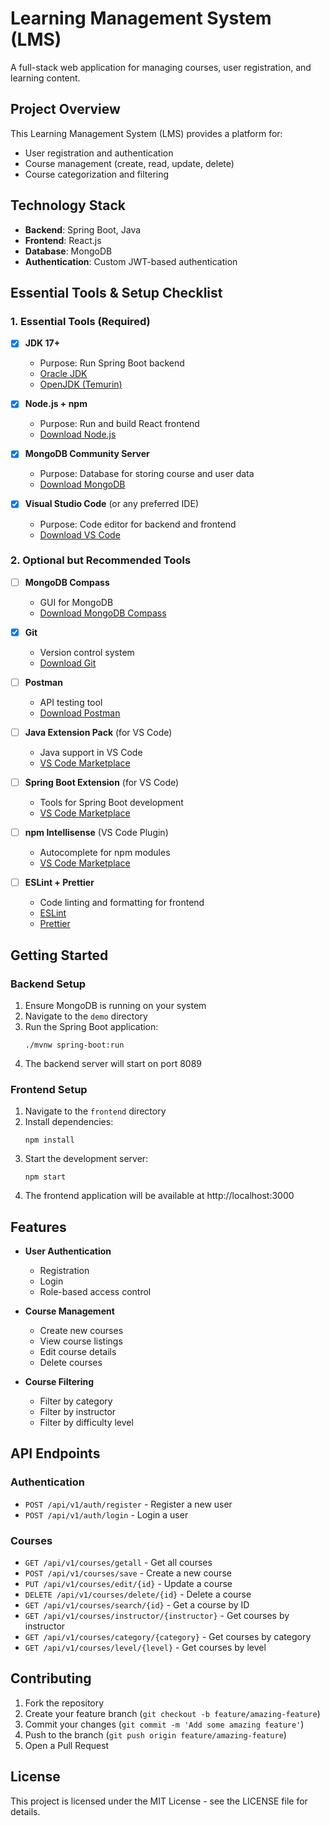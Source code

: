 # Learning Management System (LMS)

A full-stack web application for managing courses, user registration, and learning content.

## Project Overview

This Learning Management System (LMS) provides a platform for:
- User registration and authentication
- Course management (create, read, update, delete)
- Course categorization and filtering

## Technology Stack

- **Backend**: Spring Boot, Java
- **Frontend**: React.js
- **Database**: MongoDB
- **Authentication**: Custom JWT-based authentication

## Essential Tools & Setup Checklist

### 1. Essential Tools (Required)

- [x] **JDK 17+**
  - Purpose: Run Spring Boot backend
  - [Oracle JDK](https://www.oracle.com/java/technologies/javase/jdk17-archive-downloads.html)
  - [OpenJDK (Temurin)](https://adoptium.net/en-GB/temurin/releases/?version=17)

- [x] **Node.js + npm**
  - Purpose: Run and build React frontend
  - [Download Node.js](https://nodejs.org/en/download)

- [x] **MongoDB Community Server**
  - Purpose: Database for storing course and user data
  - [Download MongoDB](https://www.mongodb.com/try/download/community)

- [x] **Visual Studio Code** (or any preferred IDE)
  - Purpose: Code editor for backend and frontend
  - [Download VS Code](https://code.visualstudio.com/Download)

### 2. Optional but Recommended Tools

- [ ] **MongoDB Compass**
  - GUI for MongoDB
  - [Download MongoDB Compass](https://www.mongodb.com/try/download/compass)

- [x] **Git**
  - Version control system
  - [Download Git](https://git-scm.com/downloads)

- [ ] **Postman**
  - API testing tool
  - [Download Postman](https://www.postman.com/downloads/)

- [ ] **Java Extension Pack** (for VS Code)
  - Java support in VS Code
  - [VS Code Marketplace](https://marketplace.visualstudio.com/items?itemName=vscjava.vscode-java-pack)

- [ ] **Spring Boot Extension** (for VS Code)
  - Tools for Spring Boot development
  - [VS Code Marketplace](https://marketplace.visualstudio.com/items?itemName=Pivotal.vscode-spring-boot)

- [ ] **npm Intellisense** (VS Code Plugin)
  - Autocomplete for npm modules
  - [VS Code Marketplace](https://marketplace.visualstudio.com/items?itemName=christian-kohler.npm-intellisense)

- [ ] **ESLint + Prettier**
  - Code linting and formatting for frontend
  - [ESLint](https://marketplace.visualstudio.com/items?itemName=dbaeumer.vscode-eslint)
  - [Prettier](https://marketplace.visualstudio.com/items?itemName=esbenp.prettier-vscode)

## Getting Started

### Backend Setup

1. Ensure MongoDB is running on your system
2. Navigate to the `demo` directory
3. Run the Spring Boot application:
   ```
   ./mvnw spring-boot:run
   ```
4. The backend server will start on port 8089

### Frontend Setup

1. Navigate to the `frontend` directory
2. Install dependencies:
   ```
   npm install
   ```
3. Start the development server:
   ```
   npm start
   ```
4. The frontend application will be available at http://localhost:3000

## Features

- **User Authentication**
  - Registration
  - Login
  - Role-based access control

- **Course Management**
  - Create new courses
  - View course listings
  - Edit course details
  - Delete courses

- **Course Filtering**
  - Filter by category
  - Filter by instructor
  - Filter by difficulty level

## API Endpoints

### Authentication

- `POST /api/v1/auth/register` - Register a new user
- `POST /api/v1/auth/login` - Login a user

### Courses

- `GET /api/v1/courses/getall` - Get all courses
- `POST /api/v1/courses/save` - Create a new course
- `PUT /api/v1/courses/edit/{id}` - Update a course
- `DELETE /api/v1/courses/delete/{id}` - Delete a course
- `GET /api/v1/courses/search/{id}` - Get a course by ID
- `GET /api/v1/courses/instructor/{instructor}` - Get courses by instructor
- `GET /api/v1/courses/category/{category}` - Get courses by category
- `GET /api/v1/courses/level/{level}` - Get courses by level

## Contributing

1. Fork the repository
2. Create your feature branch (`git checkout -b feature/amazing-feature`)
3. Commit your changes (`git commit -m 'Add some amazing feature'`)
4. Push to the branch (`git push origin feature/amazing-feature`)
5. Open a Pull Request

## License

This project is licensed under the MIT License - see the LICENSE file for details.
